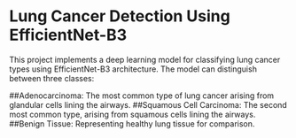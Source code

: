 # Lung Cancer Detection Using EfficientNet-B3
This project implements a deep learning model for classifying lung cancer types using EfficientNet-B3 architecture. The model can distinguish between three classes:

##Adenocarcinoma: The most common type of lung cancer arising from glandular cells lining the airways.
##Squamous Cell Carcinoma: The second most common type, arising from squamous cells lining the airways.
##Benign Tissue: Representing healthy lung tissue for comparison.
